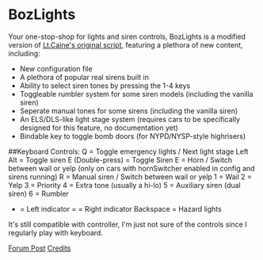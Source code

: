 # BozLights
Your one-stop-shop for lights and siren controls, BozLights is a modified version of [Lt.Caine's original script](https://forum.cfx.re/t/release-luxart-vehicle-control/17304), featuring a plethora of new content, including:

- New configuration file
- A plethora of popular real sirens built in
- Ability to select siren tones by pressing the 1-4 keys
- Toggleable rumbler system for some siren models (including the vanilla siren)
- Seperate manual tones for some sirens (including the vanilla siren)
- An ELS/DLS-like light stage system (requires cars to be specifically designed for this feature, no documentation yet)
- Bindable key to toggle bomb doors (for NYPD/NYSP-style highrisers)

##Keyboard Controls:
Q = Toggle emergency lights / Next light stage
Left Alt = Toggle siren
E (Double-press) = Toggle Siren
E = Horn / Switch between wail or yelp (only on cars with hornSwitcher enabled in config and sirens running)
R = Manual siren / Switch between wail or yelp
1 = Wail
2 = Yelp
3 = Priority
4 = Extra tone (usually a hi-lo)
5 = Auxiliary siren (dual siren)
6 = Rumbler
- = Left indicator
= = Right indicator
Backspace = Hazard lights

It's still compatible with controller, I'm just not sure of the controls since I regularly play with keyboard.

[Forum Post](http://forum.policingmp.net/d/7-script-bozlights-an-expanded-and-enhanced-version-of-lux-vehcontrol)
[Credits](https://github.com/OfficerBozza/boz_vehcontrol/blob/main/credits.md)
